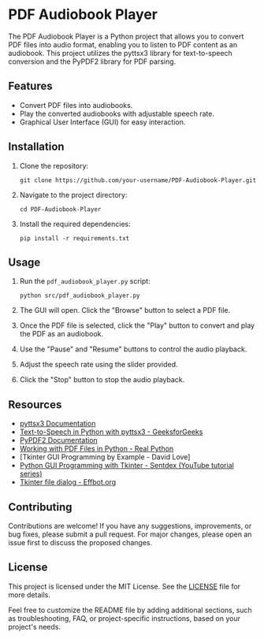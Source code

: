 # PDF Audiobook Player

The PDF Audiobook Player is a Python project that allows you to convert PDF files into audio format, enabling you to listen to PDF content as an audiobook. This project utilizes the pyttsx3 library for text-to-speech conversion and the PyPDF2 library for PDF parsing.

## Features

- Convert PDF files into audiobooks.
- Play the converted audiobooks with adjustable speech rate.
- Graphical User Interface (GUI) for easy interaction.

## Installation

1. Clone the repository:

   ```shell
   git clone https://github.com/your-username/PDF-Audiobook-Player.git
   ```

2. Navigate to the project directory:

   ```shell
   cd PDF-Audiobook-Player
   ```

3. Install the required dependencies:

   ```shell
   pip install -r requirements.txt
   ```

## Usage

1. Run the `pdf_audiobook_player.py` script:

   ```shell
   python src/pdf_audiobook_player.py
   ```

2. The GUI will open. Click the "Browse" button to select a PDF file.
3. Once the PDF file is selected, click the "Play" button to convert and play the PDF as an audiobook.
4. Use the "Pause" and "Resume" buttons to control the audio playback.
5. Adjust the speech rate using the slider provided.
6. Click the "Stop" button to stop the audio playback.

## Resources

- [pyttsx3 Documentation](https://pyttsx3.readthedocs.io/)
- [Text-to-Speech in Python with pyttsx3 - GeeksforGeeks](https://www.geeksforgeeks.org/text-to-speech-in-python-with-pyttsx3/)
- [PyPDF2 Documentation](https://pythonhosted.org/PyPDF2/)
- [Working with PDF Files in Python - Real Python](https://realpython.com/pdf-python/)
- [Tkinter GUI Programming by Example - David Love]
- [Python GUI Programming with Tkinter - Sentdex (YouTube tutorial series)](https://youtube.com/playlist?list=PLQVvvaa0QuDclKx-QpC9wntnURXVJqLyk)
- [Tkinter file dialog - Effbot.org](http://effbot.org/tkinterbook/tkinter-file-dialogs.htm)

## Contributing

Contributions are welcome! If you have any suggestions, improvements, or bug fixes, please submit a pull request. For major changes, please open an issue first to discuss the proposed changes.

## License

This project is licensed under the MIT License. See the [LICENSE](LICENSE) file for more details.

Feel free to customize the README file by adding additional sections, such as troubleshooting, FAQ, or project-specific instructions, based on your project's needs.
